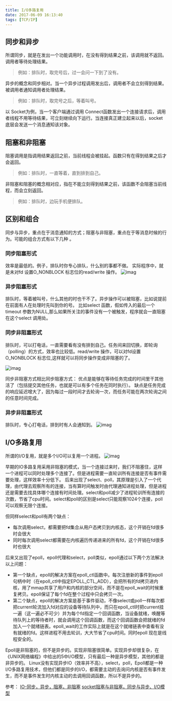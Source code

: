 ```yaml
---
title: I/O多路复用
date: 2017-06-09 16:13:40
tags: [TCP/IP]
---
```


## 同步和异步

所谓同步，就是在发出一个功能调用时，在没有得到结果之前，该调用就不返回。调用者等待处理结果。

<!-- more -->

> 例如：排队时，取完号后，过一会问一下到了没有。

异步的概念和同步相对。当一个异步过程调用发出后，调用者不会立刻得到结果。被调用者通知调用者处理结果。

> 例如：排队时，取完号之后，等着叫号。

以 Socket为例，当一个客户端通过调用 Connect函数发出一个连接请求后，调用者线程不用等待结果，可立刻继续向下运行。当连接真正建立起来以后，socket底层会发送一个消息通知该对象。 

## 阻塞和非阻塞
阻塞调用是指调用结果返回之前，当前线程会被挂起。函数只有在得到结果之后才会返回。 

> 例如：排队时，一直等着，直到排到自己。

非阻塞和阻塞的概念相对应，指在不能立刻得到结果之前，该函数不会阻塞当前线程，而会立刻返回。 

> 例如：排队时，边玩手机便排队。

## 区别和组合

同步与异步，重点在于消息通知的方式；阻塞与非阻塞，重点在于等消息时候的行为。可能的组合方式有以下几种 。

### 同步阻塞形式
效率是最低的。例子，排队时你专心排队，什么别的事都不做。 实际程序中，就是未对fd 设置O_NONBLOCK 标志位的read/write 操作。
![imag](http://mufool.qiniudn.com/iomulti/io-multi1.jpg)

### 异步阻塞形式
排队时，等着被叫号，什么其他的时也干不了。异步操作可以被阻塞，比如说提前在前面有人在处理时先叫到你的号。 比如select 函数，假如传入的最后一个timeout 参数为NULL,那么如果所关注的事件没有一个被触发，程序就会一直阻塞在这个select 调用处。 

### 同步非阻塞形式
排队时，可以打电话，一直需要看有没有排到自己。任务间来回切换，即轮询（polling）的方式，效率也比较低。read/write 操作，可以对fd设置O_NONBLOCK 标志位,这样就可以将同步操作变成非阻塞的了。 

![imag](http://mufool.qiniudn.com/iomulti/io-multi2.jpg)

同步非阻塞方式相比同步阻塞方式：
优点是能够在等待任务完成的时间里干其他活了（包括提交其他任务，也就是可以有多个任务在同时执行）。
缺点是任务完成的响应延迟增大了，因为每过一段时间才去轮询一次，而任务可能在两次轮询之间的任意时间完成。

### 异步非阻塞形式
排队时，专心打电话，排到时有人会通知到。
![imag](http://mufool.qiniudn.com/iomulti/io-multi3.jpg)

## I/O多路复用
所谓的I/O复用，就是多个I/O可以复用一个进程。
![imag](http://mufool.qiniudn.com/iomulti/io-multi4.jpg)

早期的IO多路复用采用非阻塞的模式，当一个连接过来时，我们不阻塞住，这样一个进程可以同时处理多个连接了。但是进程需要一直轮训所有连接是否有事件需要处理，这样效率十分低下。
后来出现了select、poll，其原理是引入了一个代理，由代理去观察所有的连接，当有算时间触发时由代理通知进程处理，但是进程还是需要去找具体哪个连接有时间处理。select和poll减少了进程轮训所有连接的次数，节省了cpu时间。select和poll的区别是select只能观察1024个连接，poll可以观察无限个连接。

但同样select和poll有两个缺点：

* 每次调用select，都需要把fd集合从用户态拷贝到内核态，这个开销在fd很多时会很大
* 同时每次调用select都需要在内核遍历传递进来的所有fd，这个开销在fd很多时也很大

后来又出现了epoll，epoll代理和select，poll类似，epoll通过以下两个方法解决以上问题：

* 第一个缺点，epoll的解决方案在epoll_ctl函数中。每次注册新的事件到epoll句柄中时（在epoll_ctl中指定EPOLL_CTL_ADD），会把所有的fd拷贝进内核，用了mmap共享了用户和内核的部分空间，而不是在epoll_wait的时候重复拷贝。epoll保证了每个fd在整个过程中只会拷贝一次。
* 第二个缺点，epoll的解决方案是基于事件驱动，不像select或poll一样每次都把current轮流加入fd对应的设备等待队列中，而只在epoll_ctl时把current挂一遍（这一遍必不可少）并为每个fd指定一个回调函数，当设备就绪，唤醒等待队列上的等待者时，就会调用这个回调函数，而这个回调函数会把就绪的fd加入一个就绪链表。epoll_wait的工作实际上就是在这个就绪链表中查看有没有就绪的fd。这样进程不用去轮训，大大节省了cpu时间。同时epoll 现在是线程安全的。

Epoll是非阻塞的，但不是异步的。实现非阻塞很简单。实现异步却很复杂，在《UNIX网络编程》中给出的5中I/O模型，只有最后一种是异步模型，其他的都是非异步的。
Linux没有实现异步IO（效率并不高），select，poll，Epoll都是一种I/O多路复用技术，但他们都是同步的I/O，都需要主动的去询问内核是否有事件发生，而不是事件发生时内核主动的去调用回调函数，所以不是异步的。

参考：
[IO-同步，异步，阻塞，非阻塞](http://blog.csdn.net/historyasamirror/article/details/5778378)
[socket阻塞与非阻塞，同步与异步、I/O模型](http://blog.csdn.net/hguisu/article/details/7453390)

